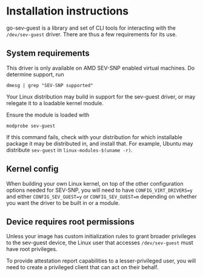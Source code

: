 # Installation instructions

go-sev-guest is a library and set of CLI tools for interacting with the
`/dev/sev-guest` driver. There are thus a few requirements for its use.

## System requirements

This driver is only available on AMD SEV-SNP enabled virtual machines. Do
determine support, run

```shell
dmesg | grep "SEV-SNP supported"
```

Your Linux distribution may build in support for the sev-guest driver, or may
relegate it to a loadable kernel module.

Ensure the module is loaded with

```shell
modprobe sev-guest
```

If this command fails, check with your distribution for which installable
package it may be distributed in, and install that. For example, Ubuntu may
distribute `sev-guest` in `linux-modules-$(uname -r)`.

## Kernel config

When building your own Linux kernel, on top of the other configuration options
needed for SEV-SNP, you will need to have `CONFIG_VIRT_DRIVERS=y` and either
`CONFIG_SEV_GUEST=y` or `CONFIG_SEV_GUEST=m` depending on whether you want the
driver to be built in or a module.

## Device requires root permissions

Unless your image has custom initialization rules to grant broader privileges to
the sev-guest device, the Linux user that accesses `/dev/sev-guest` must have
root privileges.

To provide attestation report capabilities to a lesser-privileged user, you will
need to create a privileged client that can act on their behalf.
